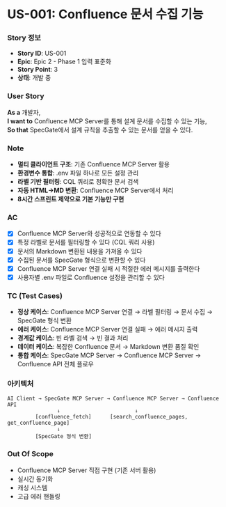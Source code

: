 # US-001: Confluence 문서 수집 기능

### Story 정보
- **Story ID**: US-001
- **Epic**: Epic 2 - Phase 1 입력 표준화
- **Story Point**: 3
- **상태**: 개발 중

### User Story
**As a** 개발자,  
**I want to** Confluence MCP Server를 통해 설계 문서를 수집할 수 있는 기능,  
**So that** SpecGate에서 설계 규칙을 추출할 수 있는 문서를 얻을 수 있다.

### Note
- **멀티 클라이언트 구조**: 기존 Confluence MCP Server 활용
- **환경변수 통합**: .env 파일 하나로 모든 설정 관리
- **라벨 기반 필터링**: CQL 쿼리로 정확한 문서 검색
- **자동 HTML→MD 변환**: Confluence MCP Server에서 처리
- **8시간 스프린트 제약으로 기본 기능만 구현**

### AC
- [x] Confluence MCP Server와 성공적으로 연동할 수 있다
- [x] 특정 라벨로 문서를 필터링할 수 있다 (CQL 쿼리 사용)
- [x] 문서의 Markdown 변환된 내용을 가져올 수 있다
- [x] 수집된 문서를 SpecGate 형식으로 변환할 수 있다
- [x] Confluence MCP Server 연결 실패 시 적절한 에러 메시지를 출력한다
- [x] 사용자별 .env 파일로 Confluence 설정을 관리할 수 있다

### TC (Test Cases)
- **정상 케이스**: Confluence MCP Server 연결 → 라벨 필터링 → 문서 수집 → SpecGate 형식 변환
- **에러 케이스**: Confluence MCP Server 연결 실패 → 에러 메시지 출력
- **경계값 케이스**: 빈 라벨 검색 → 빈 결과 처리
- **데이터 케이스**: 복잡한 Confluence 문서 → Markdown 변환 품질 확인
- **통합 케이스**: SpecGate MCP Server → Confluence MCP Server → Confluence API 전체 플로우

### 아키텍처
```
AI Client → SpecGate MCP Server → Confluence MCP Server → Confluence API
                ↓                        ↓
         [confluence_fetch]      [search_confluence_pages, get_confluence_page]
                ↓
         [SpecGate 형식 변환]
```

### Out Of Scope
- Confluence MCP Server 직접 구현 (기존 서버 활용)
- 실시간 동기화
- 캐싱 시스템
- 고급 에러 핸들링

